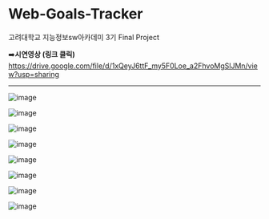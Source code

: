 # Web-Goals-Tracker
고려대학교 지능정보sw아카데미 3기 Final Project

➡️**시연영상 (링크 클릭)**
https://drive.google.com/file/d/1xQeyJ6ttF_my5F0Loe_a2FhvoMgSlJMn/view?usp=sharing

---

![image](https://github.com/Jiseon94/Web-Goals-Tracker/assets/119651025/b08a7083-c1b6-473f-a64a-4e163a3c5f38)

![image](https://github.com/Jiseon94/Web-Goals-Tracker/assets/119651025/323d2235-b50c-42e9-8734-9375aa0d38e7)

![image](https://github.com/Jiseon94/Web-Goals-Tracker/assets/119651025/52ac5b47-38fb-4b72-9674-fae23f9a439c)

![image](https://github.com/Jiseon94/Web-Goals-Tracker/assets/119651025/dad8b6e0-0bd6-4997-9d9d-dcdc8f1870bd)

![image](https://github.com/Jiseon94/Web-Goals-Tracker/assets/119651025/68c06c92-2814-4e06-b8cf-f06b89e2f46d)

![image](https://github.com/Jiseon94/Web-Goals-Tracker/assets/119651025/4bff355b-ed30-4f8d-98f3-8ecd96f90985)

![image](https://github.com/Jiseon94/Web-Goals-Tracker/assets/119651025/f8f54ee6-b02c-445a-8ead-a43763a8ddf2)

![image](https://github.com/Jiseon94/Web-Goals-Tracker/assets/119651025/c1bca16e-3ef9-45f8-a9ee-28a9ccea1080)
